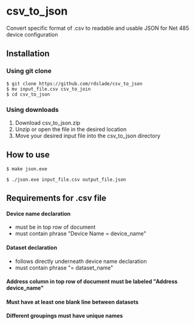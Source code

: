 # csv_to_json
Convert specific format of .csv to readable and usable JSON for Net 485 device configuration

## Installation
### Using git clone
```
$ git clone https://github.com/rdslade/csv_to_json
$ mv input_file.csv csv_to_join
$ cd csv_to_json
```
### Using downloads
1. Download csv_to_json.zip
2. Unzip or open the file in the desired location
3. Move your desired input file into the csv_to_json directory

## How to use
```
$ make json.exe 
```
```
$ ./json.exe input_file.csv output_file.json
```

## Requirements for .csv file
#### Device name declaration
  - must be in top row of document
  - must contain phrase "Device Name = device_name"
#### Dataset declaration
  - follows directly underneath device name declaration
  - must contain phrase "= dataset_name"
#### Address column in top row of document must be labeled "Address device_name"
#### Must have at least one blank line between datasets
#### Different groupings must have unique names

